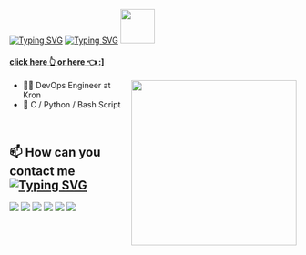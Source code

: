 <a href="https://ewreerturk.com/"><img src="https://readme-typing-svg.herokuapp.com?font=Press+Start+2P&pause=1000&color=C9D1D964&random=false&width=435&lines=Hi%2C+I'm+Emre+Ert%C3%BCrk" alt="Typing SVG" /></a> <a href="https://ewreerturk.com/"><img src="https://readme-typing-svg.herokuapp.com?font=Press+Start+2P&pause=1000&color=3B727A&random=false&width=435&lines=ewreerturk.com" alt="Typing SVG" /></a> <img src="https://media1.giphy.com/media/v1.Y2lkPTc5MGI3NjExaW9peG85OTFtdWxlcDZvZWNuY25ub3V3aWhlbGxxZnN1a3h3OXNyMSZlcD12MV9pbnRlcm5hbF9naWZfYnlfaWQmY3Q9Zw/QXwtfadqo7wbfmT46H/giphy.gif" width="60px" />
#### <a href="https://ewreerturk.com/">click here 👆 or here 👈 :] </a>
<img align="right" height="290" src="https://media1.giphy.com/media/v1.Y2lkPTc5MGI3NjExOGY0Z252enIwNnZva3ExbnB3NjgxMmVxdm9sOHVoODBzeWVpcGF2NiZlcD12MV9pbnRlcm5hbF9naWZfYnlfaWQmY3Q9Zw/JqmupuTVZYaQX5s094/giphy.gif" />


- :man_technologist:  DevOps Engineer at Kron
- :pencil:  C / Python / Bash Script

<br/>

## :mailbox: How can you contact me <a href="https://git.io/typing-svg"><img src="https://readme-typing-svg.herokuapp.com?font=Press+Start+2P&size=13&pause=1000&color=FF75F1&random=false&width=435&lines=%3F%3F%3F%3F%3F%3F%3F%3F%3F%3F%3F%3F%3F%3F%3F%3F%3F%3F%3F%3F%3F%3F%3F%3F%3F%3F%3F%3F%3F%3F%3F%3F%3F%3F%3F%3F%3F%3F%3F%3F%3F%3F%3F%3F%3F%3F%3F%3F%3F%3F%3F%3F%3F%3F%3F%3F%3F%3F%3F%3F%3F%3F%3F%3F%3F%3F%3F%3F%3F%3F%3F%3F%3F%3F%3F%3F%3F%3F%3F%3F%3F%3F" alt="Typing SVG" /></a>
[<img src="https://img.icons8.com/bubbles/50/000000/gmail.png"/>](mailto:erturktalhaemre@hotmail.com)
[<img src="https://img.icons8.com/bubbles/50/000000/linkedin.png"/>](https://www.linkedin.com/in/ewreerturk/)
[<img src="https://img.icons8.com/bubbles/50/000000/github.png">](https://github.com/ewreerturk)
[<img src="https://img.icons8.com/bubbles/50/000000/instagram-new.png"/>](https://instagram.com/ewreerturk)
[<img src="https://img.icons8.com/bubbles/50/000000/spotify.png"/>](https://open.spotify.com/user/ewreerturk)
[<img src="https://img.icons8.com/bubbles/50/000000/discord-logo.png"/>](https://discord.gg/XwrthUtV)





